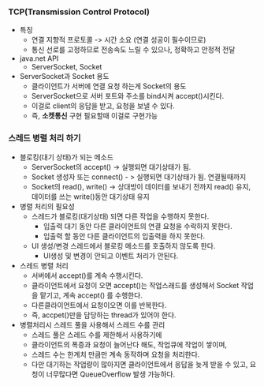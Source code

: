 ### TCP(Transmission Control Protocol)
- 특징
  - 연결 지향적 프로토콜 -> 시간 소요 (연결 성공이 필수이므로)
  - 통신 선로를 고정하므로 전송속도 느릴 수 있으나, 정확하고 안정적 전달
- java.net API
  - ServerSocket, Socket
- ServerSocket과 Socket 용도
  - 클라이언트가 서버에 연결 요청 하는게 Socket의 용도
  - ServerSocket으로 서버 포트와 주소를 bind시켜 accept()시킨다.
  - 이걸로 client의 응답을 받고, 요청을 보낼 수 있다.
  - 즉, **소켓통신** 구현 필요할때 이걸로 구현가능
### 스레드 병렬 처리 하기
- 블로킹(대기 상태)가 되는 메소드
  - ServerSocket의 accept() -> 실행되면 대기상태가 됨.
  - Socket 생성자 또는 connect() - > 실행되면 대기상태가 됨. 연결될때까지
  - Socket의 read(), write() -> 상대방이 데이터를 보내기 전까지 read() 유지, 데이터를 쓰는 write()동안 대기상태 유지
- 병렬 처리의 필요성
  - 스레드가 블로킹(대기상태) 되면 다른 작업을 수행하지 못한다.
    - 입출력 대기 동안 다른 클라이언트의 연결 요청을 수락하지 못한다.
    - 입출력 할 동안 다른 클라이언트의 입출력을 하지 못한다.
  - UI 생성/변경 스레드에서 블로킹 메소드를 호출하지 않도록 한다.
    - UI생성 및 변경이 안되고 이벤트 처리가 안된다.
- 스레드 병렬 처리
  - 서버에서 accept()를 계속 수행시킨다. 
  - 클라이언트에서 요청이 오면 accept()는 작업스래드를 생성해서 Socket 작업을 맡기고, 계속 accept() 를 수행한다.
  - 다른클라이언트에서 요청이오면 이를 반복한다.
  - 즉, accpet()만을 담당하는 thread가 있어야 한다.
- 병렬처리시 스레드 풀을 사용해서 스레드 수를 관리
  - 스레드 풀은 스레드 수를 제한해서 사용하기에
  - 클라이언트의 폭증과 요청이 늘어난다 해도, 작업큐에 작업이 쌓이며,
  - 스레드 수는 한계치 만큼만 계속 동작하며 요청을 처리한다.
  - 다만 대기하는 작업량이 많아지면 클라이언트에서 응답을 늦게 받을 수 있고, 요청이 너무많다면  QueueOverflow 발생 가능하다.